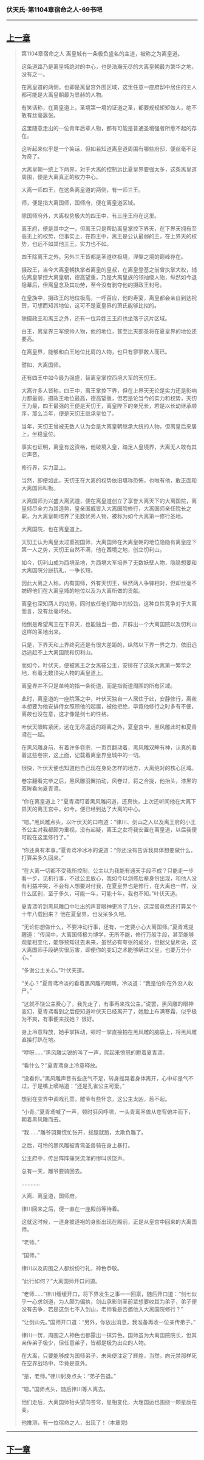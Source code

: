 ### 伏天氏-第1104章宿命之人-69书吧

--------
[上一章](./29d6e3c63a9403f0db073c7f26e9bec9.md)
--------


>
>
>
>第1104章宿命之人
>离皇城有一条极负盛名的主道，被称之为离皇道。
>
>这条道路乃是离皇城绝对的中心，也是浩瀚无尽的大离皇朝最为繁华之地，没有之一。
>
>在离皇道的两侧，也即是离皇宫外围区域，这里任意一座府邸中居住的主人都可能是大离皇朝最为显赫的人物。
>
>有笑话称，在离皇道上，圣境第一境的证道之圣，都要规规矩矩做人，绝不敢有丝毫嚣张。
>
>这里随意走出的一位青年后辈人物，都有可能是普通圣境强者所惹不起的存在。
>
>这听起来似乎是一个笑话，但如若知道离皇道周围有哪些府邸，便丝毫不足为奇了。
>
>大离皇朝一统上下两界，对于大离的控制远比夏皇界要强太多，这条离皇道周围，便是大离真正的权力中心。
>
>大离一师四王，在这条离皇道的两侧，有一师三王。
>
>师，便是指大离国师，国师府，便在离皇道区域。
>
>除国师府外，大离权势极大的四王中，有三座王府在这里。
>
>离王府，便是其中之一，但离王只是帮助离皇掌控下界天，在下界天拥有至高无上的权势，但事实上，在四王中，离王是公认最弱的王，在上界天的权势，也远不如其他三王，实力也不如。
>
>四王除离王之外，另外三王皆都是圣道终极境，涅槃之境的巅峰存在。
>
>摄政王，当今大离皇朝执掌者离皇的皇叔，在离皇登基之前曾执掌大权，辅佐离皇掌控大离皇朝，德高望重，乃是大离皇族的领袖级人物，纵然如今退隐幕后，但离皇念及其功劳，至今没有剥夺他的摄政王封号。
>
>在皇族中，摄政王的地位极高，一呼百应，他的寿宴，离皇都会亲自到达祝贺，可想而知其地位，这可不是夏皇界的萧氏能够比拟的。
>
>除摄政王和离王之外，还有一位异姓王王府也坐落于这片区域。
>
>白王，离皇界三军统帅人物，他的地位，甚至比天部圣将在夏皇界的地位还要高。
>
>在离皇界，能够和白王地位比肩的人物，也只有寥寥数人而已。
>
>譬如，大离国师。
>
>还有四王中如今最为强盛，替离皇掌控西境大军的天忉王。
>
>大离许多人皆称，四王中，离王掌控下界，但在上界天无论是实力还是影响力都最弱，摄政王地位最高，德高望重，但若是论当今的实力和权势，天忉王为最，四王最强的王便是天忉王，离皇陛下的亲兄长，若是以长幼继承顺序，那么当年，便是天忉王继承皇位了。
>
>当年，天忉王曾被无数人认为会是大离皇朝继承大统的人物，但离皇后来居上，坐稳皇位。
>
>事实也证明，离皇有这资格，他破境入皇，踏足人皇境界，大离无人敢有其它声音。
>
>修行界，实力至上。
>
>当然，即便如此，天忉王在大离的权势依旧堪称恐怖，也唯有他，敢正面和大离国师叫板。
>
>大离国师为兴盛大离武道，便在离皇道创立了享誉大离天下的大离国院，离皇倾尽全力为其造势，皇亲国戚皆入大离国院修行，大离国师亲任院长之职，为大离皇朝培养了无数优秀人物，被称为如今大离第一修行圣地。
>
>大离国院，也在离皇道上。
>
>天忉王认为离皇太过重视国师，大离国师在大离皇朝的地位隐隐有离皇座下第一人之势，天忉王自然不满，他在西境之地，创立忉利山。
>
>如今，忉利山成为西境圣地，为西境大军培养了无数妖孽人物，隐隐想要和大离国院分庭抗礼，一争长短。
>
>因此大离之人称，内有国师，外有天忉王，纵然两人争锋相对，但却丝毫不妨碍他们在大离皇城的地位以及为大离所做的贡献。
>
>离皇也深知两人的功劳，同时放任他们暗中的较劲，这种良性竞争对于大离而言，没有丝毫坏处。
>
>他倒是希望离王在下界天，也能独当一面，开辟出一个大离国院以及忉利山这样的圣地出来。
>
>只是，下界天和上界终究还是有很大差距的，纵然以下界一界之力，依旧远远追赶不上大离国院和忉利山。
>
>而如今，叶伏天，便被离王之女离莜公主，安排在了这条大离第一繁华之地，有着无数顶尖人物的离皇道上。
>
>离皇界并不只是单纯的指一条街道，而是指街道周围的所有区域。
>
>此时，离皇道的一座院落之中，叶伏天独自一人居住于此，安静修行，离莜本想要为他安排侍女照顾他的起居，被他拒绝，毕竟他修行之时多有不便，离莜也没在意，这才像是剑七的性格。
>
>叶伏天眼眸紧闭，远在无尽遥远的距离之外，夏皇宫中，黑风雕此时和夏青鸢在一起。
>
>在黑风雕身前，有着许多卷宗，一页页翻动着，黑风雕双眸有神，认真的看着这些卷宗，这上面，记载着离皇界皇城中的一切。
>
>很快，叶伏天便也知道他自己现在身处怎样的地方，大离绝对的核心区域。
>
>卷宗翻看完毕之后，黑风雕羽翼拍动，风卷过，将之合拢，他抬头，漆黑的双眸看向夏青鸢。
>
>“你在离皇道上？”夏青鸢盯着黑风雕问道，还真快，上次还听闻他在大离下界天的离王宫中，如今，便已经到达了大离的中心。
>
>“嗯。”黑风雕点头，以叶伏天的口吻道：“律川、剑山之人以及离王府的小王爷公主对我都颇为重视，没有起疑，离王之女将我安置在离皇道，以后我便可能在这里修行了。”
>
>“你还真有本事。”夏青鸢冷冰冰的说道：“你还没有告诉我具体想要做什么，打算呆多久回来。”
>
>“在大离一切都不受我所控制，公主以为我能有通天手段不成？只能走一步看一步，见机行事，不过公主放心，我如今以剑修后辈身份出现，和他人没有利益冲突，不会有人想要对付我，在夏皇界也是修行，在大离也一样，没什么区别，至于多久，可能一年，可能十年，我也不知。”叶伏天道。
>
>夏青鸢听到黑风雕口中吐出的声音眼神更冷了几分，这混蛋竟然还打算呆个十年八载回来？
>他在夏皇界，也没呆多久吧。
>
>“无论你想做什么，不要冲动行事，还有，一定要小心大离国师。”夏青鸢提醒道：“传闻中，大离国师极为博学，无所不能，修行万般手段，甚至能够观星相变化，能够预知过去未来，虽然必有夸张的成分，但据父皇所说，这大离国师手段确实很厉害，即便你的变幻之术能够瞒过父皇，也要万分小心。”
>
>“多谢公主关心。”叶伏天道。
>
>“关心？”夏青鸢冷淡的看着黑风雕的眼睛，冷淡道：“我是怕你在外没人收尸。”
>
>“这就不饶公主费心了，我先走了，有事再来找公主。”说罢，黑风雕的眼神变幻，夏青鸢看到之后便知道叶伏天已经离开了，她脸上布满寒霜，似乎极为不爽，有事便来找她？
>很好。
>
>身上冷意释放，她手掌挥动，顿时一掌直接拍在黑风雕的脑袋上，将黑风雕直接打趴在地。
>
>“咿呀……”黑风雕尖锐的叫了一声，爬起来愤怒的瞪着夏青鸢。
>
>“看什么？”夏青鸢身上冷意释放。
>
>“没看你。”黑风雕声音有些底气不足，转身摇晃着身体离开，心中却是气不过，于是嘴上嘀咕道：“还是孔雀公主可爱。”
>
>想到在空界中调戏孔萱，雕爷有些怀念，这公主太凶，惹不起。
>
>“小青。”夏青鸢喊了一声，顿时狂风呼啸，一头青鸾圣兽从苍穹俯冲而下，朝着黑风雕而去。
>
>“我……”雕爷羽翼慌忙张开，拔腿就跑，太欺负雕了。
>
>之后，可怜的黑风雕被青鸾圣兽骑在身上暴打。
>
>公主府中，传出阵阵痛哭流涕的惨叫求饶声。
>
>总有一天，雕爷要骑回去。
>
>…………
>
>大离、离皇道，国师府。
>
>律川回来之后，便一直在一座殿前等待着。
>
>这就这时候，一道身披道袍的身影出现在殿前，正是从皇宫中回来的大离国师。
>
>“老师。”
>
>“国师。”
>
>律川以及周围之人都纷纷行礼，神色恭敬。
>
>“此行如何？”大离国师开口问道。
>
>“老师……”律川缓缓开口，将下界发生之事一一回禀，随后开口道：“剑七似乎一心求剑道，为人颇为偏执，剑山承影剑圣前辈想要收其为弟子，弟子便没有去争，若是这剑七不入剑山，老师看是否邀他入大离国院修行？”
>
>“让剑山先。”国师开口道：“另外，你放出消息，我准备再收一位亲传弟子。”
>
>律川一愣，周围之人神色也都露出一抹异色，国师虽为大离国院院长，但其亲传弟子极少，但任意弟子，皆都是极为出众的人物。
>
>在大离，只要能够成为国师弟子，未来便注定了辉煌，当然，向元禁那样死在空界战场中，毕竟是意外。
>
>“是，老师。”律川躬身点头：“弟子告退。”
>
>“嗯。”国师点头，随后律川等人离去。
>
>他们走后，大离国师抬头望向苍穹，星相变化，大理国运也围绕一颗星辰在变。
>
>他推测，有一位宿命之人，出现了！
>(本章完)
>
>

--------
[下一章](./f91c1ad236dc71f459b46cf3d4025bd4.md)
--------
